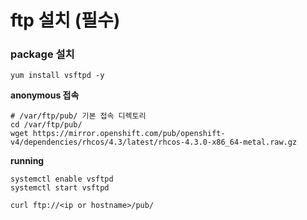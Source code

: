 # ftp 설치 (필수)

### package 설치

    yum install vsftpd -y

**anonymous 접속** 

    # /var/ftp/pub/ 기본 접속 디렉토리
    cd /var/ftp/pub/
    wget https://mirror.openshift.com/pub/openshift-v4/dependencies/rhcos/4.3/latest/rhcos-4.3.0-x86_64-metal.raw.gz

**running**

    systemctl enable vsftpd
    systemctl start vsftpd
    
    curl ftp://<ip or hostname>/pub/